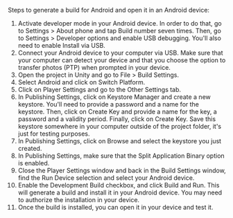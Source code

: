 Steps to generate a build for Android and open it in an Android device:

1. Activate developer mode in your Android device. In order to do that, go to Settings > About phone and tap Build number seven times. Then, go to Settings > Developer options and enable USB debugging. You'll also need to enable Install via USB.
2. Connect your Android device to your computer via USB. Make sure that your computer can detect your device and that you choose the option to transfer photos (PTP) when prompted in your device.
3. Open the project in Unity and go to File > Build Settings.
4. Select Android and click on Switch Platform.
5. Click on Player Settings and go to the Other Settings tab.
6. In Publishing Settings, click on Keystore Manager and create a new keystore. You'll need to provide a password and a name for the keystore. Then, click on Create Key and provide a name for the key, a password and a validity period. Finally, click on Create Key. Save this keystore somewhere in your computer outside of the project folder, it's just for testing purposes.
7. In Publishing Settings, click on Browse and select the keystore you just created.
8. In Publishing Settings, make sure that the Split Application Binary option is enabled.
9. Close the Player Settings window and back in the Build Settings window, find the Run Device selection and select your Android device.
10. Enable the Development Build checkbox, and click Build and Run. This will generate a build and install it in your Android device. You may need to authorize the installation in your device.
11. Once the build is installed, you can open it in your device and test it.
